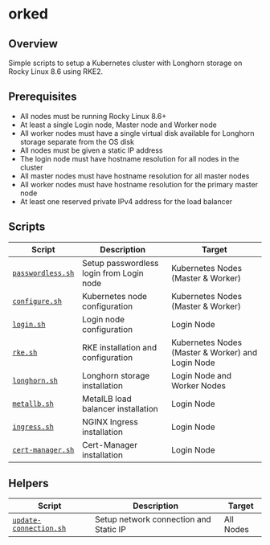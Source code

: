 # orked

## Overview
Simple scripts to setup a Kubernetes cluster with Longhorn storage on Rocky Linux 8.6 using RKE2.

## Prerequisites

- All nodes must be running Rocky Linux 8.6+
- At least a single Login node, Master node and Worker node
- All worker nodes must have a single virtual disk available for Longhorn storage separate from the OS disk
- All nodes must be given a static IP address
- The login node must have hostname resolution for all nodes in the cluster
- All master nodes must have hostname resolution for all master nodes
- All worker nodes must have hostname resolution for the primary master node
- At least one reserved private IPv4 address for the load balancer

## Scripts

| Script | Description | Target |
| ------ | ----------- | ------ |
| [`passwordless.sh`](./scripts/passwordless.sh) | Setup passwordless login from Login node | Kubernetes Nodes (Master & Worker) |
| [`configure.sh`](./scripts/configure.sh) | Kubernetes node configuration | Kubernetes Nodes (Master & Worker) |
| [`login.sh`](./scripts/login.sh) | Login node configuration | Login Node |
| [`rke.sh`](./scripts/rke.sh) | RKE installation and configuration | Kubernetes Nodes (Master & Worker) and Login Node |
| [`longhorn.sh`](./scripts/longhorn.sh) | Longhorn storage installation | Login Node and Worker Nodes |
| [`metallb.sh`](./scripts/metallb.sh) | MetalLB load balancer installation | Login Node |
| [`ingress.sh`](./scripts/ingress.sh) | NGINX Ingress installation | Login Node |
| [`cert-manager.sh`](./scripts/cert-manager.sh) | Cert-Manager installation | Login Node |

## Helpers
| Script | Description | Target |
| ------ | ----------- | ------ |
| [`update-connection.sh`](./helpers/update-connection.sh) | Setup network connection and Static IP | All Nodes |
